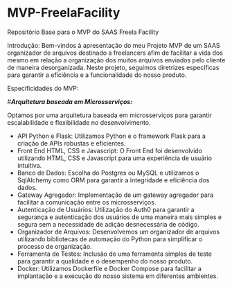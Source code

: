 # MVP-FreelaFacility
Repositório Base para o MVP do SAAS Freela Facility

Introdução: Bem-vindos à apresentação do meu Projeto MVP de um SAAS organizador de arquivos destinado a freelancers afim de facilitar a vida dos mesmo em relação a organização dos muitos arquivos enviados pelo cliente de maneira desorganizada. Neste projeto, seguimos diretrizes específicas para garantir a eficiência e a funcionalidade do nosso produto.

Especificidades do MVP:

#***Arquitetura baseada em Microsserviços:***

Optamos por uma arquitetura baseada em microsserviços para garantir escalabilidade e flexibilidade no desenvolvimento.
+ API Python e Flask: Utilizamos Python e o framework Flask para a criação de APIs robustas e eficientes.
+ Front End HTML, CSS e Javascript: O Front End foi desenvolvido utilizando HTML, CSS e Javascript para uma experiência de usuário intuitiva.
+ Banco de Dados: Escolha do Postgres ou MySQL e utilizamos o SqlAlchemy como ORM para garantir a integridade e eficiência dos dados.
+ Gateway Agregador: Implementação de um gateway agregador para facilitar a comunicação entre os microsserviços.
+ Autenticação de Usuários: Utilização do Auth0 para garantir a segurança e autenticação dos usuários de uma maneira mais simples e segura sem a necessidade de adição desnecessária de código.
+ Organizador de Arquivos: Desenvolvemos um organizador de arquivos utilizando bibliotecas de automação do Python para simplificar o processo de organização.
+ Ferramenta de Testes: Inclusão de uma ferramenta simples de teste para garantir a qualidade e o desempenho do nosso produto.
+ Docker: Utilizamos Dockerfile e Docker Compose para facilitar a implantação e a execução do nosso sistema em diferentes ambientes.
